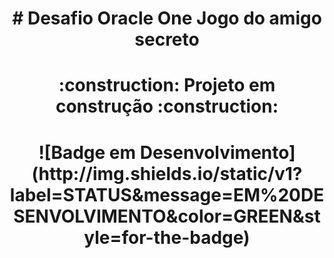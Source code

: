<h1 align="center"> # Desafio Oracle One Jogo do amigo secreto</h1>
<h1 align="center"> :construction: Projeto em construção :construction:</h1>
<h1 align="center"> ![Badge em Desenvolvimento](http://img.shields.io/static/v1?label=STATUS&message=EM%20DESENVOLVIMENTO&color=GREEN&style=for-the-badge)</h1>
